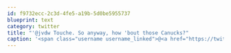 ```yaml
---
id: f9732ecc-2c3d-4fe5-a19b-5d0be5955737
blueprint: text
category: twitter
title: "'@jvdw Touche. So anyway, how 'bout those Canucks?"
caption: '<span class="username username_linked">@<a href="https://twitter.com/jvdw" title="John van der Woude">jvdw</a></span> Touche. So anyway, how ''bout those Canucks?'
---
```

